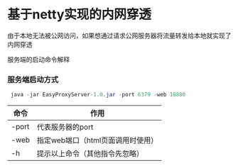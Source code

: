 # 基于netty实现的内网穿透
由于本地无法被公网访问，如果想通过请求公网服务器将流量转发给本地就实现了内网穿透



服务端的启动命令解释
### 服务端启动方式
```java
 java -jar EasyProxyServer-1.0.jar -port 6379 -web 18800
```
| 命令 | 作用 |
|--|--|
| -port | 代表服务器的port |
| -web | 指定web端口（html页面调用时使用） |
| -h | 提示以上命令（其他指令先忽略） |



